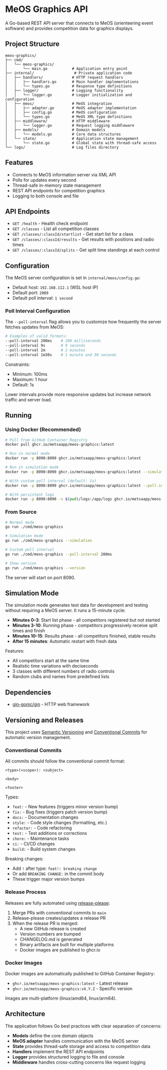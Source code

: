 # MeOS Graphics API

A Go-based REST API server that connects to MeOS (orienteering event software) and provides competition data for graphics displays.

## Project Structure

```
meos-graphics/
├── cmd/
│   └── meos-graphics/
│       └── main.go           # Application entry point
├── internal/                  # Private application code
│   ├── handlers/             # HTTP request handlers
│   │   ├── handlers.go       # Main handler implementations
│   │   └── types.go          # Response type definitions
│   ├── logger/               # Logging functionality
│   │   └── logger.go         # Logger initialization and configuration
│   ├── meos/                 # MeOS integration
│   │   ├── adapter.go        # MeOS adapter implementation
│   │   ├── config.go         # MeOS configuration
│   │   └── types.go          # MeOS XML type definitions
│   ├── middleware/           # HTTP middleware
│   │   └── logger.go         # Request logging middleware
│   ├── models/               # Domain models
│   │   └── models.go         # Core data structures
│   └── state/                # Application state management
│       └── state.go          # Global state with thread-safe access
└── logs/                     # Log files directory
```

## Features

- Connects to MeOS information server via XML API
- Polls for updates every second
- Thread-safe in-memory state management
- REST API endpoints for competition graphics
- Logging to both console and file

## API Endpoints

- `GET /health` - Health check endpoint
- `GET /classes` - List all competition classes
- `GET /classes/:classId/startlist` - Get start list for a class
- `GET /classes/:classId/results` - Get results with positions and radio times
- `GET /classes/:classId/splits` - Get split time standings at each control

## Configuration

The MeOS server configuration is set in `internal/meos/config.go`:
- Default host: `192.168.112.1` (WSL host IP)
- Default port: `2009`
- Default poll interval: `1 second`

### Poll Interval Configuration

The `--poll-interval` flag allows you to customize how frequently the server fetches updates from MeOS:

```bash
# Examples of valid formats:
--poll-interval 200ms    # 200 milliseconds
--poll-interval 9s       # 9 seconds
--poll-interval 2m       # 2 minutes
--poll-interval 1m30s    # 1 minute and 30 seconds
```

Constraints:
- Minimum: 100ms
- Maximum: 1 hour
- Default: 1s

Lower intervals provide more responsive updates but increase network traffic and server load.

## Running

### Using Docker (Recommended)
```bash
# Pull from GitHub Container Registry
docker pull ghcr.io/metsaapp/meos-graphics:latest

# Run in normal mode
docker run -p 8090:8090 ghcr.io/metsaapp/meos-graphics:latest

# Run in simulation mode
docker run -p 8090:8090 ghcr.io/metsaapp/meos-graphics:latest --simulation

# With custom poll interval (default: 1s)
docker run -p 8090:8090 ghcr.io/metsaapp/meos-graphics:latest --poll-interval 500ms

# With persistent logs
docker run -p 8090:8090 -v $(pwd)/logs:/app/logs ghcr.io/metsaapp/meos-graphics:latest
```

### From Source
```bash
# Normal mode
go run ./cmd/meos-graphics

# Simulation mode
go run ./cmd/meos-graphics --simulation

# Custom poll interval
go run ./cmd/meos-graphics --poll-interval 200ms

# Show version
go run ./cmd/meos-graphics --version
```

The server will start on port 8090.

## Simulation Mode

The simulation mode generates test data for development and testing without requiring a MeOS server. It runs a 15-minute cycle:

- **Minutes 0-3**: Start list phase - all competitors registered but not started
- **Minutes 3-10**: Running phase - competitors progressively receive split times and finish
- **Minutes 10-15**: Results phase - all competitors finished, stable results
- **After 15 minutes**: Automatic restart with fresh data

Features:
- All competitors start at the same time
- Realistic time variations with deciseconds
- 3 classes with different numbers of radio controls
- Random clubs and names from predefined lists

## Dependencies

- [gin-gonic/gin](https://github.com/gin-gonic/gin) - HTTP web framework

## Versioning and Releases

This project uses [Semantic Versioning](https://semver.org/) and [Conventional Commits](https://www.conventionalcommits.org/) for automatic version management.

### Conventional Commits

All commits should follow the conventional commit format:

```
<type>(<scope>): <subject>

<body>

<footer>
```

Types:
- `feat:` - New features (triggers minor version bump)
- `fix:` - Bug fixes (triggers patch version bump)
- `docs:` - Documentation changes
- `style:` - Code style changes (formatting, etc.)
- `refactor:` - Code refactoring
- `test:` - Test additions or corrections
- `chore:` - Maintenance tasks
- `ci:` - CI/CD changes
- `build:` - Build system changes

Breaking changes:
- Add `!` after type: `feat!: breaking change`
- Or add `BREAKING CHANGE:` in the commit body
- These trigger major version bumps

### Release Process

Releases are fully automated using [release-please](https://github.com/googleapis/release-please):

1. Merge PRs with conventional commits to `main`
2. Release-please creates/updates a release PR
3. When the release PR is merged:
   - A new GitHub release is created
   - Version numbers are bumped
   - CHANGELOG.md is generated
   - Binary artifacts are built for multiple platforms
   - Docker images are published to ghcr.io

### Docker Images

Docker images are automatically published to GitHub Container Registry:

- `ghcr.io/metsaapp/meos-graphics:latest` - Latest release
- `ghcr.io/metsaapp/meos-graphics:vX.Y.Z` - Specific version

Images are multi-platform (linux/amd64, linux/arm64).

## Architecture

The application follows Go best practices with clear separation of concerns:

- **Models** define the core domain objects
- **MeOS adapter** handles communication with the MeOS server
- **State** provides thread-safe storage and access to competition data
- **Handlers** implement the REST API endpoints
- **Logger** provides structured logging to file and console
- **Middleware** handles cross-cutting concerns like request logging